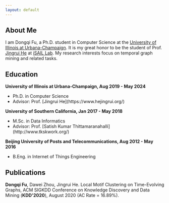 ```yaml
---
layout: default
---
```


## About Me

I am Dongqi Fu, a Ph.D. student in Computer Science at the [University of Illinois at Urbana-Champaign](https://illinois.edu/). It is my great honor to be the student of Prof. [Jingrui He](https://www.hejingrui.org/) at [iSAIL Lab](https://isail-laboratory.github.io/). My research interests focus on temporal graph mining and related tasks.

## Education
<div align="left">
        <strong> University of Illinois at Urbana-Champaign, Aug 2019 - May 2024 </strong>
        <ul>
        <li>
          Ph.D. in Computer Science</li>
        <li>
          Advisor: Prof. [Jingrui He](https://www.hejingrui.org/)</li>
        </ul>      
</div>

<div align="left">
        <strong> University of Southern California, Jan 2017 - May 2018 </strong>
        <ul>
        <li>
          M.Sc. in Data Informatics</li>
        <li>
          Advisor: Prof. [Satish Kumar Thittamaranahalli](http://www.tkskwork.org/)</li>
        </ul>      
</div>

<div align="left">
        <strong> Beijing University of Posts and Telecommunications, Aug 2012 - May 2016 </strong>
        <ul>
        <li>
          B.Eng. in Internet of Things Engineering</li>
       </ul>      
</div>

## Publications

**Dongqi Fu**, Dawei Zhou, Jingrui He. Local Motif Clustering on Time-Evolving Graphs, ACM SIGKDD Conference on Knowledge Discovery and Data Mining (**KDD'2020**), August 2020 (AC Rate = 16.89%).

